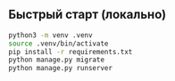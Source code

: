 ## Быстрый старт (локально)
```bash
python3 -m venv .venv
source .venv/bin/activate
pip install -r requirements.txt
python manage.py migrate
python manage.py runserver
